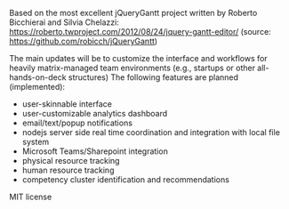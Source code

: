 Based on the most excellent jQueryGantt project  written by Roberto Bicchierai and Silvia Chelazzi: https://roberto.twproject.com/2012/08/24/jquery-gantt-editor/
(source: https://github.com/robicch/jQueryGantt)

The main updates will be to customize the interface and workflows for heavily matrix-managed team environments (e.g., startups or other all-hands-on-deck structures)
The following features are planned (implemented):
* user-skinnable interface
* user-customizable analytics dashboard
* email/text/popup notifications
* nodejs server side real time coordination and integration with local file system
* Microsoft Teams/Sharepoint integration
* physical resource tracking
* human resource tracking
* competency cluster identification and recommendations


MIT license
